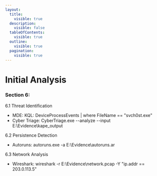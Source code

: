 ```yaml
---
layout:
  title:
    visible: true
  description:
    visible: false
  tableOfContents:
    visible: true
  outline:
    visible: true
  pagination:
    visible: true
---
```


# Initial Analysis

### Section 6:&#x20;

6.1 Threat Identification

* MDE: KQL: DeviceProcessEvents | where FileName == "svch0st.exe"
* Cyber Triage: CyberTriage.exe --analyze --input E:\Evidence\kape\_output

6.2 Persistence Detection

* Autoruns: autoruns.exe -a E:\Evidence\autoruns.ar

6.3 Network Analysis

* Wireshark: wireshark -r E:\Evidence\network.pcap -Y "ip.addr == 203.0.113.5"
